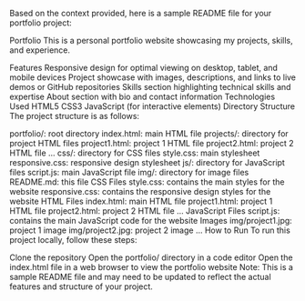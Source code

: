 Based on the context provided, here is a sample README file for your portfolio project:

Portfolio
This is a personal portfolio website showcasing my projects, skills, and experience.

Features
Responsive design for optimal viewing on desktop, tablet, and mobile devices
Project showcase with images, descriptions, and links to live demos or GitHub repositories
Skills section highlighting technical skills and expertise
About section with bio and contact information
Technologies Used
HTML5
CSS3
JavaScript (for interactive elements)
Directory Structure
The project structure is as follows:

portfolio/: root directory
index.html: main HTML file
projects/: directory for project HTML files
project1.html: project 1 HTML file
project2.html: project 2 HTML file
...
css/: directory for CSS files
style.css: main stylesheet
responsive.css: responsive design stylesheet
js/: directory for JavaScript files
script.js: main JavaScript file
img/: directory for image files
README.md: this file
CSS Files
style.css: contains the main styles for the website
responsive.css: contains the responsive design styles for the website
HTML Files
index.html: main HTML file
project1.html: project 1 HTML file
project2.html: project 2 HTML file
...
JavaScript Files
script.js: contains the main JavaScript code for the website
Images
img/project1.jpg: project 1 image
img/project2.jpg: project 2 image
...
How to Run
To run this project locally, follow these steps:

Clone the repository
Open the portfolio/ directory in a code editor
Open the index.html file in a web browser to view the portfolio website
Note: This is a sample README file and may need to be updated to reflect the actual features and structure of your project.
